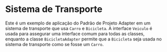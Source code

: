 # Sistema de Transporte

Este é um exemplo de aplicação do Padrão de Projeto Adapter em um sistema de transporte que usa `Carro` e `Bicicleta`. A interface `Veiculo` é usada para assegurar uma interface comum para todas as classes, enquanto a classe `BicicletaAdapter` permite que a `Bicicleta` seja usada no sistema de transporte como se fosse um `Carro`.
